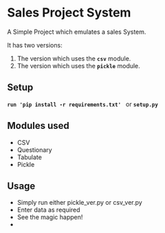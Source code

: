 # Sales Project System

A Simple Project which emulates a sales System.

It has two versions: 

1. The version which uses the **```csv```** module.
2. The version which uses the **```pickle```** module.

## Setup
**```run 'pip install -r requirements.txt' ```** or **```setup.py```**

## Modules used
* CSV
* Questionary
* Tabulate
* Pickle

## Usage
* Simply run either pickle_ver.py or csv_ver.py
* Enter data as required
* See the magic happen!
* 
